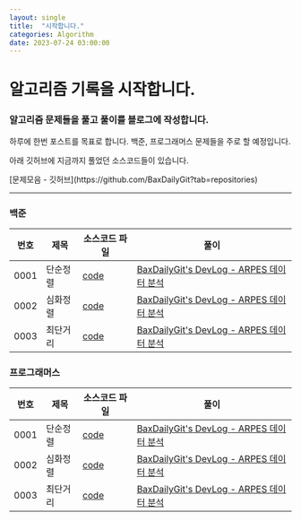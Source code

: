 ```yaml
---
layout: single
title:  "시작합니다."
categories: Algorithm
date: 2023-07-24 03:00:00
---
```


# 알고리즘 기록을 시작합니다.
### 알고리즘 문제들을 풀고 풀이를 블로그에 작성합니다.    

<p> 하루에 한번 포스트를 목표로 합니다. 
백준, 프로그래머스 문제들을 주로 할 예정입니다. </p>

<p> 아래 깃허브에 지금까지 풀었던 소스코드들이 있습니다.  </p>
[문제모음 - 깃허브](https://github.com/BaxDailyGit?tab=repositories)


------------------------------


### 백준

|번호|제목|소스코드 파일|풀이|
|------|---|---|---|
|0001|단순정렬|[code](https://github.com/BaxDailyGit/algorithm-solution-code/blob/main/code/baekjoon/1%2B1.py)|[BaxDailyGit's DevLog - ARPES 데이터 분석](https://baxdailygit.github.io/algorithm/second/)|
|0002|심화정렬|[code](https://github.com/BaxDailyGit/algorithm-solution-code/blob/main/code/baekjoon/1%2B1.py)|[BaxDailyGit's DevLog - ARPES 데이터 분석](https://baxdailygit.github.io/algorithm/second/)|
|0003|최단거리|[code](https://github.com/BaxDailyGit/algorithm-solution-code/blob/main/code/baekjoon/1%2B1.py)|[BaxDailyGit's DevLog - ARPES 데이터 분석](https://baxdailygit.github.io/algorithm/second/)|

### 프로그래머스

|번호|제목|소스코드 파일|풀이|
|------|---|---|---|
|0001|단순정렬|[code](https://github.com/BaxDailyGit/algorithm-solution-code/blob/main/code/baekjoon/1%2B1.py)|[BaxDailyGit's DevLog - ARPES 데이터 분석](https://baxdailygit.github.io/algorithm/second/)|
|0002|심화정렬|[code](https://github.com/BaxDailyGit/algorithm-solution-code/blob/main/code/baekjoon/1%2B1.py)|[BaxDailyGit's DevLog - ARPES 데이터 분석](https://baxdailygit.github.io/algorithm/second/)|
|0003|최단거리|[code](https://github.com/BaxDailyGit/algorithm-solution-code/blob/main/code/baekjoon/1%2B1.py)|[BaxDailyGit's DevLog - ARPES 데이터 분석](https://baxdailygit.github.io/algorithm/second/)|
